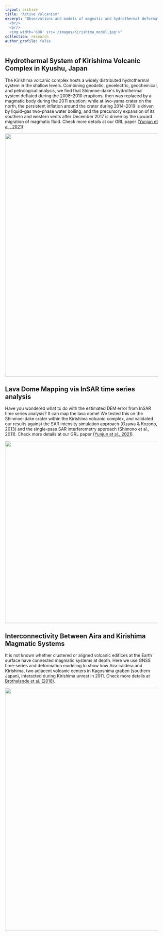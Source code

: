 ```yaml
---
layout: archive
title: "Active Volcanism"
excerpt: "Observations and models of magmatic and hydrothermal deformation processes over active volcanoes.
  <br/>
  <br/>
  <img width='600' src='/images/Kirishima_model.jpg'>"
collection: research
author_profile: false
---
```


## Hydrothermal System of Kirishima Volcanic Complex in Kyushu, Japan

The Kirishima volcanic complex hosts a widely distributed hydrothermal system in the shallow levels. Combining geodetic, geoelectric, geochemical, and petrological analysis, we find that Shinmoe-dake's hydrothermal system deflated during the 2008–2010 eruptions, then was replaced by a magmatic body during the 2011 eruption; while at Iwo-yama crater on the north, the persistent inflation around the crater during 2014–2019 is driven by liquid–gas two-phase water boiling; and the precursory expansion of its southern and western vents after December 2017 is driven by the upward migration of magmatic fluid. Check more details at our GRL paper ([Yunjun et al., 2021](https://yunjunz.github.io/files/Yunjun-2021-Kirishima.pdf)).

<img width='800' src='/images/Kirishima_ts.jpg'>


## Lava Dome Mapping via InSAR time series analysis

Have you wondered what to do with the estimated DEM error from InSAR time series analysis? It can map the lava dome! We tested this on the Shinmoe-dake crater within the Kirishima volcanic complex, and validated our results against the SAR intensity simulation approach (Ozawa & Kozono, 2013) and the single-pass SAR interferometry approach (Shimono et al., 2011). Check more details at our GRL paper ([Yunjun et al., 2021](https://yunjunz.github.io/files/Yunjun-2021-Kirishima.pdf)).

<img width='600' src='/images/Shinmoe_lava_dome.jpg'>


## Interconnectivity Between Aira and Kirishima Magmatic Systems

It is not known whether clustered or aligned volcanic edifices at the Earth surface have connected magmatic systems at depth. Here we use GNSS time-series and deformation modeling to show how Aira caldera and Kirishima, two adjacent volcanic centers in Kagoshima graben (southern Japan), interacted during Kirishima unrest in 2011. Check more details at [Brothelande et al. (2018)](https://yunjunz.github.io/files/Brothelande-2018-VolcConn.pdf).

<img width='800' src='/images/aira_kirishima_conn.jpg'>
